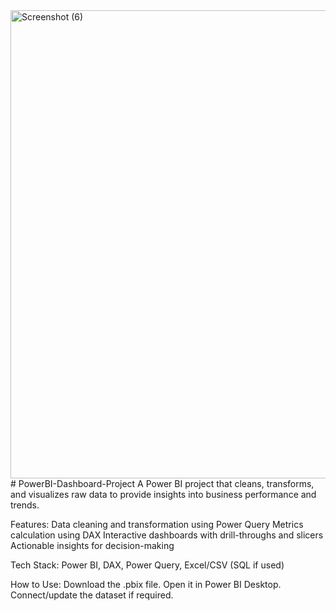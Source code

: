 <img width="1319" height="749" alt="Screenshot (6)" src="https://github.com/user-attachments/assets/5a82b286-e1f7-445f-b001-3391e46d7c69" />
# PowerBI-Dashboard-Project
A Power BI project that cleans, transforms, and visualizes raw data to provide insights into business performance and trends.

Features:
Data cleaning and transformation using Power Query
Metrics calculation using DAX
Interactive dashboards with drill-throughs and slicers
Actionable insights for decision-making

Tech Stack: Power BI, DAX, Power Query, Excel/CSV (SQL if used)

How to Use:
Download the .pbix file.
Open it in Power BI Desktop.
Connect/update the dataset if required.



